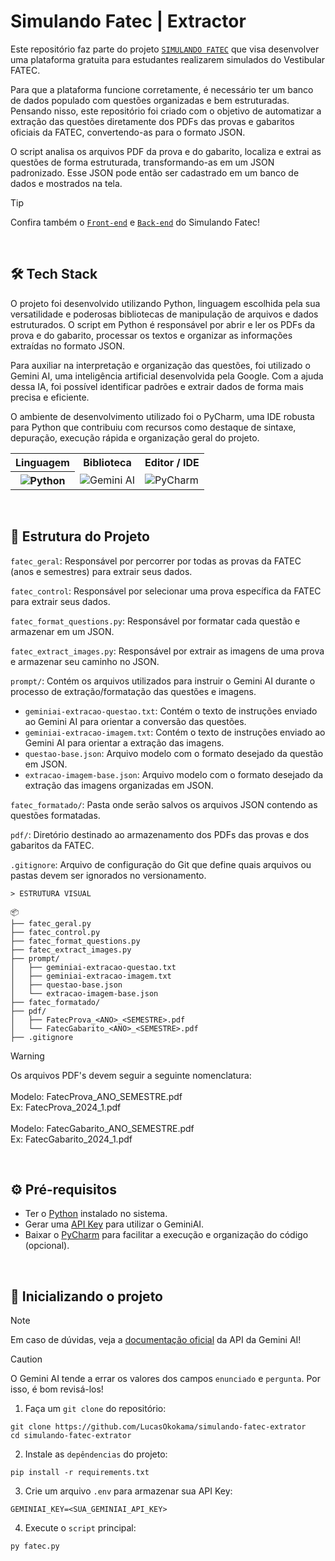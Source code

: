 # Simulando Fatec | Extractor
Este repositório faz parte do projeto [`SIMULANDO FATEC`](https://github.com/pedro-Trovo/simulando-fatec) que visa desenvolver uma plataforma gratuita para estudantes realizarem simulados do Vestibular FATEC.

Para que a plataforma funcione corretamente, é necessário ter um banco de dados populado com questões organizadas e bem estruturadas. Pensando nisso, este repositório foi criado com o objetivo de automatizar a extração das questões diretamente dos PDFs das provas e gabaritos oficiais da FATEC, convertendo-as para o formato JSON.

O script analisa os arquivos PDF da prova e do gabarito, localiza e extrai as questões de forma estruturada, transformando-as em um JSON padronizado. Esse JSON pode então ser cadastrado em um banco de dados e mostrados na tela.

> [!TIP]
> Confira também o [`Front-end`](https://github.com/pedro-Trovo/simulando-fatec-frontend) e [`Back-end`](https://github.com/pedro-Trovo/simulando-fatec-backend) do Simulando Fatec!

<br>


## 🛠️ Tech Stack
O projeto foi desenvolvido utilizando Python, linguagem escolhida pela sua versatilidade e poderosas bibliotecas de manipulação de arquivos e dados estruturados. O script em Python é responsável por abrir e ler os PDFs da prova e do gabarito, processar os textos e organizar as informações extraídas no formato JSON.

Para auxiliar na interpretação e organização das questões, foi utilizado o Gemini AI, uma inteligência artificial desenvolvida pela Google. Com a ajuda dessa IA, foi possível identificar padrões e extrair dados de forma mais precisa e eficiente.

O ambiente de desenvolvimento utilizado foi o PyCharm, uma IDE robusta para Python que contribuiu com recursos como destaque de sintaxe, depuração, execução rápida e organização geral do projeto.

<table align="center">
    <tr>
        <th>Linguagem</th>
        <th>Biblioteca</th>
        <th>Editor / IDE</th>
    </tr>
    <tr>
        <th>
            <img alt="Python" src="https://img.shields.io/badge/python-3670A0?style=for-the-badge&logo=python&logoColor=ffdd54"/>
        </th>
        <td>
            <img alt="Gemini AI" src="https://img.shields.io/badge/google%20gemini-8E75B2?style=for-the-badge&logo=google%20gemini&logoColor=white"/>
        </td>
        <td>
            <img alt="PyCharm" src="https://img.shields.io/badge/pycharm-143?style=for-the-badge&logo=pycharm&logoColor=black&color=black&labelColor=green"/>
        </td>
    </tr>
</table>


<br>


## 📁 Estrutura do Projeto
`fatec_geral`: Responsável por percorrer por todas as provas da FATEC (anos e semestres) para extrair seus dados.

`fatec_control`: Responsável por selecionar uma prova específica da FATEC para extrair seus dados.

`fatec_format_questions.py`: Responsável por formatar cada questão e armazenar em um JSON.

`fatec_extract_images.py`: Responsável por extrair as imagens de uma prova e armazenar seu caminho no JSON.

`prompt/`: Contém os arquivos utilizados para instruir o Gemini AI durante o processo de extração/formatação das questões e imagens.
- `geminiai-extracao-questao.txt`: Contém o texto de instruções enviado ao Gemini AI para orientar a conversão das questões.
- `geminiai-extracao-imagem.txt`: Contém o texto de instruções enviado ao Gemini AI para orientar a extração das imagens.
- `questao-base.json`: Arquivo modelo com o formato desejado da questão em JSON.
- `extracao-imagem-base.json`: Arquivo modelo com o formato desejado da extração das imagens organizadas em JSON.

`fatec_formatado/`: Pasta onde serão salvos os arquivos JSON contendo as questões formatadas.

`pdf/`: Diretório destinado ao armazenamento dos PDFs das provas e dos gabaritos da FATEC.

`.gitignore`: Arquivo de configuração do Git que define quais arquivos ou pastas devem ser ignorados no versionamento.

```
> ESTRUTURA VISUAL

📦
├── fatec_geral.py
├── fatec_control.py
├── fatec_format_questions.py
├── fatec_extract_images.py
├── prompt/
│   ├── geminiai-extracao-questao.txt
│   ├── geminiai-extracao-imagem.txt
│   ├── questao-base.json
│   └── extracao-imagem-base.json
├── fatec_formatado/
├── pdf/
│   ├── FatecProva_<ANO>_<SEMESTRE>.pdf
│   └── FatecGabarito_<ANO>_<SEMESTRE>.pdf
├── .gitignore
```

> [!WARNING]
> Os arquivos PDF's devem seguir a seguinte nomenclatura: <br><br>
> Modelo: FatecProva_ANO_SEMESTRE.pdf <br>
> Ex: FatecProva_2024_1.pdf <br><br>
> Modelo: FatecGabarito_ANO_SEMESTRE.pdf <br>
> Ex: FatecGabarito_2024_1.pdf


<br>


## ⚙️ Pré-requisitos
- Ter o [Python](https://www.python.org/downloads/) instalado no sistema.
- Gerar uma [API Key](https://aistudio.google.com/apikey) para utilizar o GeminiAI.
- Baixar o [PyCharm](https://www.jetbrains.com/pycharm/) para facilitar a execução e organização do código (opcional). 


<br>


## 🚀 Inicializando o projeto
> [!NOTE]  
> Em caso de dúvidas, veja a [documentação oficial](https://ai.google.dev/gemini-api/docs) da API da Gemini AI!

> [!CAUTION]
> O Gemini AI tende a errar os valores dos campos `enunciado` e `pergunta`. Por isso, é bom revisá-los!

1. Faça um `git clone` do repositório:
```console
git clone https://github.com/LucasOkokama/simulando-fatec-extrator
cd simulando-fatec-extrator
```

2. Instale as `depêndencias` do projeto:
```
pip install -r requirements.txt
```

3. Crie um arquivo `.env` para armazenar sua API Key:
```
GEMINIAI_KEY=<SUA_GEMINIAI_API_KEY>   
```

4. Execute o `script` principal:
```
py fatec.py
```
